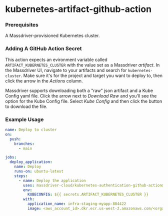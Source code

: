 # kubernetes-artifact-github-action

### Prerequisites

A Massdriver-provisioned Kubernetes cluster.

### Adding A GitHub Action Secret

This action expects an evironment variable called `ARTIFACT_KUBERNETES_CLUSTER` with the value set as a Massdriver _artifact_. In the Massdriver UI, navigate to your artifacts and search for `kubernetes-cluster`. Make sure it's for the project and target you want to deploy to, then click the arrow in the _Actions_ column.

Massdriver supports downloading both a "raw" json artifact and a Kube Config yaml file. Click the arrow next to _Download Raw_ and you'll see the option for the Kube Config file. Select _Kube Config_ and then click the button to download the file.

### Example Usage

```yaml
name: Deploy to cluster
on:
  push:
    branches:
      - main

jobs:
  deploy_application:
    name: Deploy
    runs-on: ubuntu-latest
    steps:
      - name: Deploy the application
        uses: massdriver-cloud/kubernetes-authentication-github-action@v0.1.0
        env:
          KUBECONFIG: ${{ secrets.ARTIFACT_KUBERNETES_CLUSTER }}
        with:
          application_name: infra-staging-myapp-884422
          image: <aws_account_id>.dkr.ecr.us-west-2.amazonaws.com/<organization>/<application>:${{ github.sha }}
```
